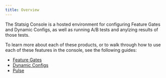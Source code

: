 ```yaml
---
title: Overview
---
```


The Statsig Console is a hosted environment for configuring Feature Gates and Dynamic Configs, as well as running A/B tests and anylzing results of those tests.

To learn more about each of these products, or to walk through how to use each of these features in the console, see the following guides:

- [Feature Gates](/console/featureGates)
- [Dynamic Configs](/console/dynamicConfig)
- [Pulse](/console/pulse)
